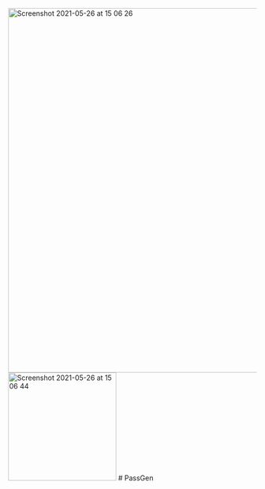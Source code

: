 <img width="738" alt="Screenshot 2021-05-26 at 15 06 26" src="https://user-images.githubusercontent.com/80551568/119646150-154ee180-be34-11eb-90ac-98f3a245a34f.png">
<img width="219" alt="Screenshot 2021-05-26 at 15 06 44" src="https://user-images.githubusercontent.com/80551568/119646153-16800e80-be34-11eb-8c0d-8a1d32d2f3ed.png">
# PassGen

